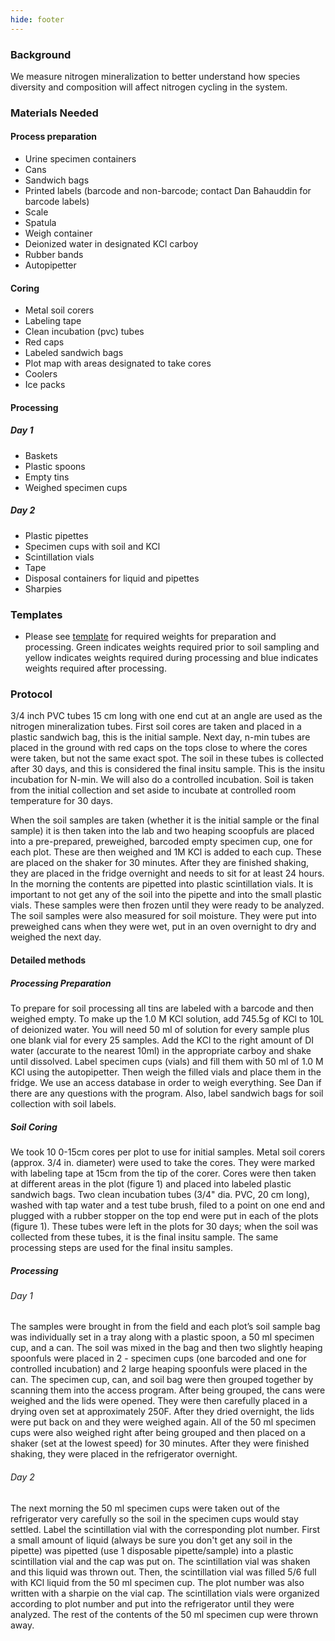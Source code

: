 ```yaml
---
hide: footer
---
```

### Background
We measure nitrogen mineralization to better understand how species diversity and composition will affect nitrogen cycling in the system. 

### Materials Needed
#### Process preparation
- Urine specimen containers
- Cans
- Sandwich bags 
- Printed labels (barcode and non-barcode; contact Dan Bahauddin for barcode labels)
- Scale
- Spatula	
- Weigh container
- Deionized water in designated KCl carboy
- Rubber bands
- Autopipetter

#### Coring
- Metal soil corers						
- Labeling tape						
- Clean incubation (pvc) tubes
- Red caps						
- Labeled sandwich bags
- Plot map with areas designated to take cores			
- Coolers 
- Ice packs					

#### Processing
##### Day 1
- Baskets						
- Plastic spoons
- Empty tins 						
- Weighed specimen cups

##### Day 2
- Plastic pipettes						
- Specimen cups with soil and KCl
- Scintillation vials						
- Tape
- Disposal containers for liquid and pipettes 			
- Sharpies

### Templates

* Please see [template](https://docs.google.com/spreadsheets/d/1qKJQaof-AiAlK78P4ShjUO5O5Gq6T6u-/edit?usp=sharing&ouid=117278050553426340443&rtpof=true&sd=true) for required weights for preparation and processing. Green indicates weights required prior to soil sampling and yellow indicates weights required during processing and blue indicates weights required after processing.

### Protocol

3/4 inch PVC tubes 15 cm long with one end cut at an angle are used as the nitrogen mineralization tubes. First soil cores are taken and placed in a plastic sandwich bag, this is the initial sample.  Next day, n-min tubes are placed in the ground with red caps on the tops close to where the cores were taken, but not the same exact spot.  The soil in these tubes is collected after 30 days, and this is considered the final insitu sample.  This is the insitu incubation for N-min. We will also do a controlled incubation. Soil is taken from the initial collection and set aside to incubate at controlled room temperature for 30 days.  

When the soil samples are taken (whether it is the initial sample or the final sample) it is then taken into the lab and two heaping scoopfuls are placed into a pre-prepared, preweighed, barcoded empty specimen cup, one for each plot.  These are then weighed and 1M KCl is added to each cup. These are placed on the shaker for 30 minutes.  After they are finished shaking, they are placed in the fridge overnight and needs to sit for at least 24 hours.  In the morning the contents are pipetted into plastic scintillation vials.  It is important to not get any of the soil into the pipette and into the small plastic vials.  These samples were then frozen until they were ready to be analyzed. The soil samples were also measured for soil moisture.  They were put into preweighed cans when they were wet, put in an oven overnight to dry and weighed the next day.

#### Detailed methods
##### Processing Preparation
To prepare for soil processing all tins are labeled with a barcode and then weighed empty. To make up the 1.0 M KCl solution, add 745.5g of KCl to 10L of deionized water. You will need 50 ml of solution for every sample plus one blank vial for every 25 samples. Add the KCl to the right amount of DI water (accurate to the nearest 10ml) in the appropriate carboy and shake until dissolved. Label specimen cups (vials) and fill them with 50 ml of 1.0 M KCl using the autopipetter. Then weigh the filled vials and place them in the fridge. We use an access database in order to weigh everything. See Dan if there are any questions with the program. Also, label sandwich bags for soil collection with soil labels. 

##### Soil Coring
We took 10 0-15cm cores per plot to use for initial samples. Metal soil corers (approx. 3/4 in. diameter) were used to take the cores.  They were marked with labeling tape at 15cm from the tip of the corer.  Cores were then taken at different areas in the plot (figure 1) and placed into labeled plastic sandwich bags. Two clean incubation tubes (3/4" dia. PVC, 20 cm long), washed with tap water and a test tube brush, filed to a point on one end and plugged with a rubber stopper on the top end were put in each of the plots (figure 1).  These tubes were left in the plots for 30 days; when the soil was collected from these tubes, it is the final insitu sample.  The same processing steps are used for the final insitu samples.

##### Processing

###### Day 1  

The samples were brought in from the field and each plot’s soil sample bag was individually set in a tray along with a plastic spoon, a 50 ml specimen cup, and a can. The soil was mixed in the bag and then two slightly heaping spoonfuls were placed in 2 - specimen cups (one barcoded and one for controlled incubation) and 2 large heaping spoonfuls were placed in the can.  The specimen cup, can, and soil bag were then grouped together by scanning them into the access program. After being grouped, the cans were weighed and the lids were opened.  They were then carefully placed in a drying oven set at approximately 250F.  After they dried overnight, the lids were put back on and they were weighed again.  All of the 50 ml specimen cups were also weighed right after being grouped and then placed on a shaker (set at the lowest speed) for 30 minutes.  After they were finished shaking, they were placed in the refrigerator overnight.  

###### Day 2  

The next morning the 50 ml specimen cups were taken out of the refrigerator very carefully so the soil in the specimen cups would stay settled. Label the scintillation vial with the corresponding plot number. First a small amount of liquid  (always be sure you don't get any soil in the pipette) was pipetted (use 1 disposable pipette/sample) into a plastic scintillation vial and the cap was put on.  The scintillation vial was shaken and this liquid was thrown out.  Then, the scintillation vial was filled 5/6 full with KCl liquid from the 50 ml specimen cup. The plot number was also written with a sharpie on the vial cap.  The scintillation vials were organized according to plot number and put into the refrigerator until they were analyzed.  The rest of the contents of the 50 ml specimen cup were thrown away. 
